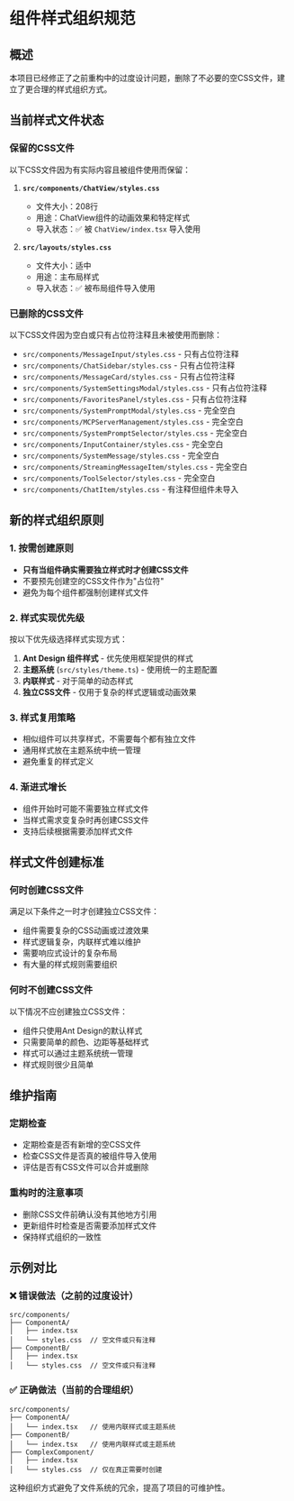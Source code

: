 # 组件样式组织规范

## 概述
本项目已经修正了之前重构中的过度设计问题，删除了不必要的空CSS文件，建立了更合理的样式组织方式。

## 当前样式文件状态

### 保留的CSS文件
以下CSS文件因为有实际内容且被组件使用而保留：

1. **`src/components/ChatView/styles.css`**
   - 文件大小：208行
   - 用途：ChatView组件的动画效果和特定样式
   - 导入状态：✅ 被 `ChatView/index.tsx` 导入使用

2. **`src/layouts/styles.css`**
   - 文件大小：适中
   - 用途：主布局样式
   - 导入状态：✅ 被布局组件导入使用

### 已删除的CSS文件
以下CSS文件因为空白或只有占位符注释且未被使用而删除：

- `src/components/MessageInput/styles.css` - 只有占位符注释
- `src/components/ChatSidebar/styles.css` - 只有占位符注释
- `src/components/MessageCard/styles.css` - 只有占位符注释
- `src/components/SystemSettingsModal/styles.css` - 只有占位符注释
- `src/components/FavoritesPanel/styles.css` - 只有占位符注释
- `src/components/SystemPromptModal/styles.css` - 完全空白
- `src/components/MCPServerManagement/styles.css` - 完全空白
- `src/components/SystemPromptSelector/styles.css` - 完全空白
- `src/components/InputContainer/styles.css` - 完全空白
- `src/components/SystemMessage/styles.css` - 完全空白
- `src/components/StreamingMessageItem/styles.css` - 完全空白
- `src/components/ToolSelector/styles.css` - 完全空白
- `src/components/ChatItem/styles.css` - 有注释但组件未导入

## 新的样式组织原则

### 1. 按需创建原则
- **只有当组件确实需要独立样式时才创建CSS文件**
- 不要预先创建空的CSS文件作为"占位符"
- 避免为每个组件都强制创建样式文件

### 2. 样式实现优先级
按以下优先级选择样式实现方式：

1. **Ant Design 组件样式** - 优先使用框架提供的样式
2. **主题系统** (`src/styles/theme.ts`) - 使用统一的主题配置
3. **内联样式** - 对于简单的动态样式
4. **独立CSS文件** - 仅用于复杂的样式逻辑或动画效果

### 3. 样式复用策略
- 相似组件可以共享样式，不需要每个都有独立文件
- 通用样式放在主题系统中统一管理
- 避免重复的样式定义

### 4. 渐进式增长
- 组件开始时可能不需要独立样式文件
- 当样式需求变复杂时再创建CSS文件
- 支持后续根据需要添加样式文件

## 样式文件创建标准

### 何时创建CSS文件
满足以下条件之一时才创建独立CSS文件：

- 组件需要复杂的CSS动画或过渡效果
- 样式逻辑复杂，内联样式难以维护
- 需要响应式设计的复杂布局
- 有大量的样式规则需要组织

### 何时不创建CSS文件
以下情况不应创建独立CSS文件：

- 组件只使用Ant Design的默认样式
- 只需要简单的颜色、边距等基础样式
- 样式可以通过主题系统统一管理
- 样式规则很少且简单

## 维护指南

### 定期检查
- 定期检查是否有新增的空CSS文件
- 检查CSS文件是否真的被组件导入使用
- 评估是否有CSS文件可以合并或删除

### 重构时的注意事项
- 删除CSS文件前确认没有其他地方引用
- 更新组件时检查是否需要添加样式文件
- 保持样式组织的一致性

## 示例对比

### ❌ 错误做法（之前的过度设计）
```
src/components/
├── ComponentA/
│   ├── index.tsx
│   └── styles.css  // 空文件或只有注释
├── ComponentB/
│   ├── index.tsx
│   └── styles.css  // 空文件或只有注释
```

### ✅ 正确做法（当前的合理组织）
```
src/components/
├── ComponentA/
│   └── index.tsx   // 使用内联样式或主题系统
├── ComponentB/
│   └── index.tsx   // 使用内联样式或主题系统
├── ComplexComponent/
│   ├── index.tsx
│   └── styles.css  // 仅在真正需要时创建
```

这种组织方式避免了文件系统的冗余，提高了项目的可维护性。